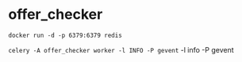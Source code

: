 # offer_checker


`docker run -d -p 6379:6379 redis`

`celery -A offer_checker worker -l INFO -P gevent` -l info -P gevent
